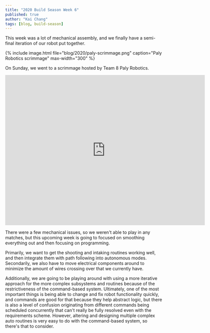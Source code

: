 ```yaml
---
title: "2020 Build Season Week 6"
published: true
author: "Kai Chang"
tags: [blog, build-season]
---
```


This week was a lot of mechanical assembly, and we finally have a semi-final iteration of our robot put together.

{% include image.html file="blog/2020/paly-scrimmage.png" caption="Paly Robotics scrimmage" max-width="300" %}

On Sunday, we went to a scrimmage hosted by Team 8 Paly Robotics.

<iframe src="https://player.vimeo.com/video/391900423" width="640" height="480" frameborder="0" allow="autoplay; fullscreen" allowfullscreen></iframe>

There were a few mechanical issues, so we weren't able to play in any matches, but this upcoming week is going to focused on smoothing everything out and then focusing on programming.

Primarily, we want to get the shooting and intaking routines working well, and then integrate them with path following into autonomous modes. Secondarily, we also have to move electrical components around to minimize the amount of wires crossing over that we currently have.

Additionally, we are going to be playing around with using a more iterative approach for the more complex subsystems and routines because of the restrictiveness of the command-based system. Ultimately, one of the most important things is being able to change and fix robot functionality quickly, and commands are good for that because they help abstract logic, but there is also a level of confusion originating from different commands being scheduled concurrently that can't really be fully resolved even with the requirements scheme. However, altering and designing multiple complex auto routines is very easy to do with the command-based system, so there's that to consider. 
